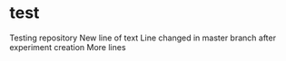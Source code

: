 # test
Testing repository
New line of text
Line changed in master branch after experiment creation
More lines
